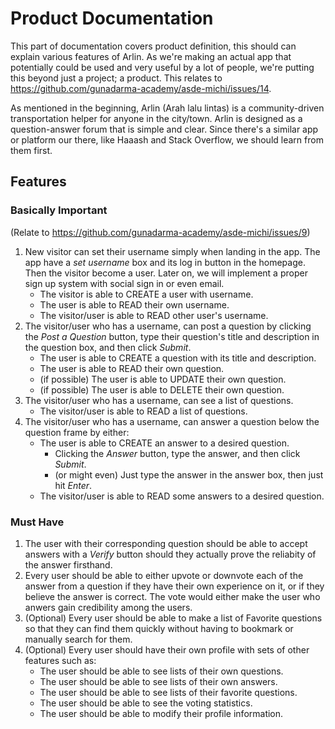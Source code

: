 Product Documentation
=====================

This part of documentation covers product definition, this should can explain various features of Arlin. As we're making an actual app that potentially could be used and very useful by a lot of people, we're putting this beyond just a project; a product. This relates to <https://github.com/gunadarma-academy/asde-michi/issues/14>.

As mentioned in the beginning, Arlin (Arah lalu lintas) is a community-driven transportation helper for anyone in the city/town. Arlin is designed as a question-answer forum that is simple and clear. Since there's a similar app or platform our there, like Haaash and Stack Overflow, we should learn from them first.

Features
--------

### Basically Important

(Relate to <https://github.com/gunadarma-academy/asde-michi/issues/9>)

1. New visitor can set their username simply when landing in the app. The app have a _set username_ box and its log in button in the homepage. Then the visitor become a user. Later on, we will implement a proper sign up system with social sign in or even email.
   - The visitor is able to CREATE a user with username.
   - The user is able to READ their own username.
   - The visitor/user is able to READ other user's username.
2. The visitor/user who has a username, can post a question by clicking the _Post a Question_ button, type their question's title and description in the question box, and then click _Submit_.
   - The user is able to CREATE a question with its title and description.
   - The user is able to READ their own question.
   - (if possible) The user is able to UPDATE their own question.
   - (if possible) The user is able to DELETE their own question.
3. The visitor/user who has a username, can see a list of questions.
   - The visitor/user is able to READ a list of questions.
4. The visitor/user who has a username, can answer a question below the question frame by either:
   - The user is able to CREATE an answer to a desired question.
     - Clicking the _Answer_ button, type the answer, and then click _Submit_.
     - (or might even) Just type the answer in the answer box, then just hit _Enter_.
   - The visitor/user is able to READ some answers to a desired question.

### Must Have

1. The user with their corresponding question should be able to accept answers with a _Verify_ button should they actually prove the reliabity of the answer firsthand. 
2. Every user should be able to either upvote or downvote each of the answer from a question if they have their own experience on it, or if they believe the answer is correct. The vote would either make the user who anwers gain credibility among the users.
3. (Optional) Every user should be able to make a list of Favorite questions so that they can find them quickly without having to bookmark or manually search for them. 
4. (Optional) Every user should have their own profile with sets of other features such as:
   - The user should be able to see lists of their own questions.
   - The user should be able to see lists of their own answers.
   - The user should be able to see lists of their favorite questions.
   - The user should be able to see the voting statistics.
   - The user should be able to modify their profile information.
